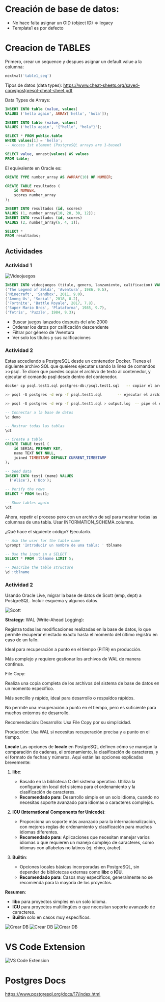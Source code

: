 # Creación de base de datos:
- No hace falta asignar un OID (object ID) => legacy
- Template1 es por defecto


# Creacion de TABLES



Primero, crear un sequence y despues asignar un default value a la columna:
```sql
nextval('table1_seq') 
```

Tipos de datos (data types):
https://www.cheat-sheets.org/saved-copy/postgresql-cheat-sheet.pdf


Data Types de Arrays:
```sql
INSERT INTO table (value, values)
VALUES ('hello again', ARRAY['hello', 'hola']);

INSERT INTO table (value, values)
VALUES ('hello again', '{"hello", "hola"}');

SELECT * FROM public.table 
WHERE values[1] = 'hello';
-- Access 1st element (PostgreSQL arrays are 1-based)

SELECT value, unnest(values) AS values
FROM table;
```



El equivalente en Oracle es:
```sql
CREATE TYPE number_array AS VARRAY(10) OF NUMBER;

CREATE TABLE resultados (
    id NUMBER,
    scores number_array
);

INSERT INTO resultados (id, scores)
VALUES (1, number_array(10, 20, 30, 12));
INSERT INTO resultados (id, scores)
VALUES (2, number_array(6, 4, 1));

SELECT * 
FROM resultados;


```


## Actividades

### Actividad 1


![Videojuegos](../../x-assets/0491/model.videojuegos.png)

```sql
INSERT INTO videojuegos (titulo, genero, lanzamiento, calificacion) VALUES
('The Legend of Zelda', 'Aventura', 1986, 9.5),
('Minecraft', 'Sandbox', 2011, 9.0),
('Among Us', 'Social', 2018, 8.2),
('Fortnite', 'Battle Royale', 2017, 7.8),
('Super Mario Bros', 'Plataforma', 1985, 9.7),
('Tetris', 'Puzzle', 1984, 9.3);
```

- Buscar juegos lanzados después del año 2000
- Ordenar los datos por calificación descendente
- Filtrar por género de 'Aventura
- Ver solo los títulos y sus calificaciones


### Actividad 2

Estas accediendo a PostgreSQL desde un contenedor Docker. Tienes el siguiente archivo SQL que queieres ejecutar usando la linea de comandos >>psql. Te dicen que puedes copiar el archivo de texto al contenedor, y ejecutar el comando psql desde dentro del contenedor. 

```bash
docker cp psql.test1.sql postgres-db:/psql.test1.sql   -- copiar el archivo al contenedor

>> psql -U postgres -d erp -f psql.test1.sql       -- ejecutar el archivo SQL desde la linea de comandos   

>> psql -U postgres -d erp -f psql.test1.sql > output.log  -- pipe el output a un archivo

```

```sql
-- Connectar a la base de datos
\c demo

-- Mostrar todas las tablas
\dt

-- Create a table
CREATE TABLE test1 (
    id SERIAL PRIMARY KEY,
    name TEXT NOT NULL,
    joined TIMESTAMP DEFAULT CURRENT_TIMESTAMP
);

-- Seed data
INSERT INTO test1 (name) VALUES
  ('Alice'), ('Bob');

-- Verify the rows
SELECT * FROM test1;

-- Show tables again
\dt
```

Ahora, repetir el proceso pero con un archivo de sql para mostrar todas las columnas de una tabla. Usar INFORMATION_SCHEMA.columns.


¿Qué hace el siguiente código? Ejecutarlo.
```sql
-- Ask the user for the table name
\prompt 'Introducir un nombre de una tabla: ' tblname

-- Use the input in a SELECT
SELECT * FROM :tblname LIMIT 5;

-- Describe the table structure
\d :tblname
```



### Actividad 2
Usando Oracle Live, migrar la base de datos de Scott (emp, dept) a PostgreSQL. Incluir esquema y algunos datos.

![Scott](../../x-assets/0491/scott.schema.png)




**Strategy:**
WAL (Write-Ahead Logging):

Registra todas las modificaciones realizadas en la base de datos, lo que permite recuperar el estado exacto hasta el momento del último registro en caso de un fallo.

Ideal para recuperación a punto en el tiempo (PITR) en producción.

Más complejo y requiere gestionar los archivos de WAL de manera continua.

File Copy:

Realiza una copia completa de los archivos del sistema de base de datos en un momento específico.

Más sencillo y rápido, ideal para desarrollo o respaldos rápidos.

No permite una recuperación a punto en el tiempo, pero es suficiente para muchos entornos de desarrollo.

Recomendación:
Desarrollo: Usa File Copy por su simplicidad.

Producción: Usa WAL si necesitas recuperación precisa y a punto en el tiempo.

**Locale**
Las opciones de **locale** en PostgreSQL definen cómo se manejan la comparación de cadenas, el ordenamiento, la clasificación de caracteres, y el formato de fechas y números. Aquí están las opciones explicadas brevemente:

1. **libc**:  
   - Basado en la biblioteca C del sistema operativo. Utiliza la configuración local del sistema para el ordenamiento y la clasificación de caracteres.
   - **Recomendado para**: Desarrollo simple en un solo idioma, cuando no necesitas soporte avanzado para idiomas o caracteres complejos.

2. **ICU (International Components for Unicode)**:  
   - Proporciona un soporte más avanzado para la internacionalización, con mejores reglas de ordenamiento y clasificación para muchos idiomas diferentes.
   - **Recomendado para**: Aplicaciones que necesitan manejar varios idiomas o que requieren un manejo complejo de caracteres, como idiomas con alfabetos no latinos (ej. chino, árabe).

3. **Builtin**:  
   - Opciones locales básicas incorporadas en PostgreSQL, sin depender de bibliotecas externas como **libc** o **ICU**.
   - **Recomendado para**: Casos muy específicos, generalmente no se recomienda para la mayoría de los proyectos.

**Resumen**:  
- **libc** para proyectos simples en un solo idioma.
- **ICU** para proyectos multilingües o que necesitan soporte avanzado de caracteres.
- **Builtin** solo en casos muy específicos.

![Crear DB](../../x-assets/0491/db1.png)
![Crear DB](../../x-assets/0491/db2.png)
![Crear DB](../../x-assets/0491/db3.png)

# VS Code Extension

![VS Code Extension](../../x-assets/0491/postgresextension.png)

# Postgres Docs
https://www.postgresql.org/docs/17/index.html
